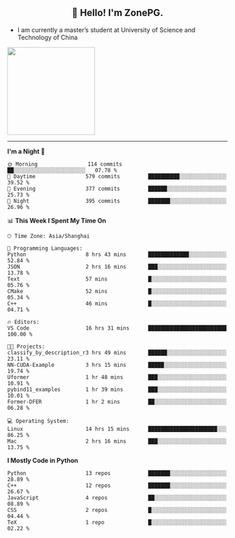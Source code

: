 <h2 align="center">👋 Hello! I'm ZonePG.</h2>

- I am currently a master’s student at University of Science and Technology of China

<img height=200 align="center" src="https://github-readme-stats.vercel.app/api?username=zonepg" />

-------

<!--START_SECTION:waka-->
**I'm a Night 🦉** 

```text
🌞 Morning                114 commits         ██░░░░░░░░░░░░░░░░░░░░░░░   07.78 % 
🌆 Daytime                579 commits         ██████████░░░░░░░░░░░░░░░   39.52 % 
🌃 Evening                377 commits         ██████░░░░░░░░░░░░░░░░░░░   25.73 % 
🌙 Night                  395 commits         ███████░░░░░░░░░░░░░░░░░░   26.96 % 
```


📊 **This Week I Spent My Time On** 

```text
🕑︎ Time Zone: Asia/Shanghai

💬 Programming Languages: 
Python                   8 hrs 43 mins       █████████████░░░░░░░░░░░░   52.84 % 
JSON                     2 hrs 16 mins       ███░░░░░░░░░░░░░░░░░░░░░░   13.78 % 
Text                     57 mins             █░░░░░░░░░░░░░░░░░░░░░░░░   05.76 % 
CMake                    52 mins             █░░░░░░░░░░░░░░░░░░░░░░░░   05.34 % 
C++                      46 mins             █░░░░░░░░░░░░░░░░░░░░░░░░   04.71 % 

🔥 Editors: 
VS Code                  16 hrs 31 mins      █████████████████████████   100.00 % 

🐱‍💻 Projects: 
classify_by_description_r3 hrs 49 mins       ██████░░░░░░░░░░░░░░░░░░░   23.11 % 
NN-CUDA-Example          3 hrs 15 mins       █████░░░░░░░░░░░░░░░░░░░░   19.74 % 
Uformer                  1 hr 48 mins        ███░░░░░░░░░░░░░░░░░░░░░░   10.91 % 
pybind11_examples        1 hr 39 mins        ███░░░░░░░░░░░░░░░░░░░░░░   10.01 % 
Former-DFER              1 hr 2 mins         ██░░░░░░░░░░░░░░░░░░░░░░░   06.28 % 

💻 Operating System: 
Linux                    14 hrs 15 mins      ██████████████████████░░░   86.25 % 
Mac                      2 hrs 16 mins       ███░░░░░░░░░░░░░░░░░░░░░░   13.75 % 
```

**I Mostly Code in Python** 

```text
Python                   13 repos            ███████░░░░░░░░░░░░░░░░░░   28.89 % 
C++                      12 repos            ███████░░░░░░░░░░░░░░░░░░   26.67 % 
JavaScript               4 repos             ██░░░░░░░░░░░░░░░░░░░░░░░   08.89 % 
CSS                      2 repos             █░░░░░░░░░░░░░░░░░░░░░░░░   04.44 % 
TeX                      1 repo              █░░░░░░░░░░░░░░░░░░░░░░░░   02.22 % 
```




<!--END_SECTION:waka-->
